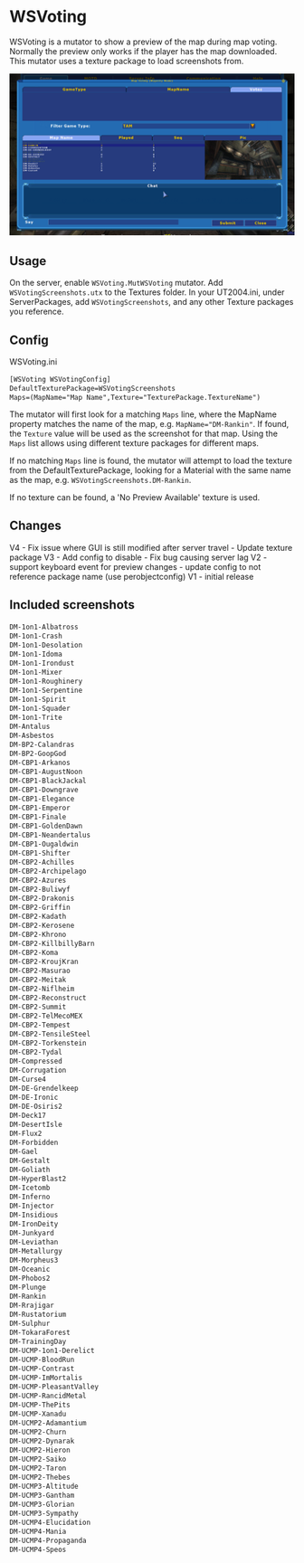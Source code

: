 # WSVoting


WSVoting is a mutator to show a preview of the map during map voting.  Normally the preview only works if the player has the map downloaded.  This mutator uses a texture package to load screenshots from.

![image](Pics/Preview.png)


## Usage 

On the server, enable `WSVoting.MutWSVoting` mutator.  Add `WSVotingScreenshots.utx` to the Textures folder.  In your UT2004.ini, under ServerPackages, add `WSVotingScreenshots`, and any other Texture packages you reference.


## Config

WSVoting.ini
```
[WSVoting WSVotingConfig]
DefaultTexturePackage=WSVotingScreenshots
Maps=(MapName="Map Name",Texture="TexturePackage.TextureName")
```

The mutator will first look for a matching `Maps` line, where the MapName property matches the name of the map, e.g. `MapName="DM-Rankin"`.  If found, the `Texture` value will be used as the screenshot for that map. Using the `Maps` list allows using different texture packages for different maps. 

If no matching `Maps` line is found, the mutator will attempt to load the texture from the DefaultTexturePackage, looking for a Material with the same name as the map, e.g. `WSVotingScreenshots.DM-Rankin`.  

If no texture can be found, a 'No Preview Available' texture is used.


## Changes

V4 
    - Fix issue where GUI is still modified after server travel
    - Update texture package 
V3 
    - Add config to disable
    - Fix bug causing server lag 
V2 
    - support keyboard event for preview changes
    - update config to not reference package name (use perobjectconfig)
V1 
    - initial release


## Included screenshots

```
DM-1on1-Albatross
DM-1on1-Crash
DM-1on1-Desolation
DM-1on1-Idoma
DM-1on1-Irondust
DM-1on1-Mixer
DM-1on1-Roughinery
DM-1on1-Serpentine
DM-1on1-Spirit
DM-1on1-Squader
DM-1on1-Trite
DM-Antalus
DM-Asbestos
DM-BP2-Calandras
DM-BP2-GoopGod
DM-CBP1-Arkanos
DM-CBP1-AugustNoon
DM-CBP1-BlackJackal
DM-CBP1-Downgrave
DM-CBP1-Elegance
DM-CBP1-Emperor
DM-CBP1-Finale
DM-CBP1-GoldenDawn
DM-CBP1-Neandertalus
DM-CBP1-Ougaldwin
DM-CBP1-Shifter
DM-CBP2-Achilles
DM-CBP2-Archipelago
DM-CBP2-Azures
DM-CBP2-Buliwyf
DM-CBP2-Drakonis
DM-CBP2-Griffin
DM-CBP2-Kadath
DM-CBP2-Kerosene
DM-CBP2-Khrono
DM-CBP2-KillbillyBarn
DM-CBP2-Koma
DM-CBP2-KroujKran
DM-CBP2-Masurao
DM-CBP2-Meitak
DM-CBP2-Niflheim
DM-CBP2-Reconstruct
DM-CBP2-Summit
DM-CBP2-TelMecoMEX
DM-CBP2-Tempest
DM-CBP2-TensileSteel
DM-CBP2-Torkenstein
DM-CBP2-Tydal
DM-Compressed
DM-Corrugation
DM-Curse4
DM-DE-Grendelkeep
DM-DE-Ironic
DM-DE-Osiris2
DM-Deck17
DM-DesertIsle
DM-Flux2
DM-Forbidden
DM-Gael
DM-Gestalt
DM-Goliath
DM-HyperBlast2
DM-Icetomb
DM-Inferno
DM-Injector
DM-Insidious
DM-IronDeity
DM-Junkyard
DM-Leviathan
DM-Metallurgy
DM-Morpheus3
DM-Oceanic
DM-Phobos2
DM-Plunge
DM-Rankin
DM-Rrajigar
DM-Rustatorium
DM-Sulphur
DM-TokaraForest
DM-TrainingDay
DM-UCMP-1on1-Derelict
DM-UCMP-BloodRun
DM-UCMP-Contrast
DM-UCMP-ImMortalis
DM-UCMP-PleasantValley
DM-UCMP-RancidMetal
DM-UCMP-ThePits
DM-UCMP-Xanadu
DM-UCMP2-Adamantium
DM-UCMP2-Churn
DM-UCMP2-Dynarak
DM-UCMP2-Hieron
DM-UCMP2-Saiko
DM-UCMP2-Taron
DM-UCMP2-Thebes
DM-UCMP3-Altitude
DM-UCMP3-Gantham
DM-UCMP3-Glorian
DM-UCMP3-Sympathy
DM-UCMP4-Elucidation
DM-UCMP4-Mania
DM-UCMP4-Propaganda
DM-UCMP4-Speos
```
